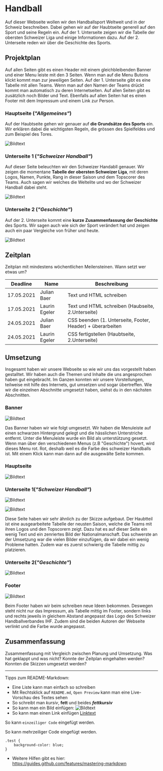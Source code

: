 # Handball 

Auf dieser Webseite wollen wir den Handballsport Weltweit und in der Schweiz beschreiben. Dabei gehen wir auf der Haubtseite generell auf den Sport und seine Regeln ein. Auf der 1. Unterseite zeigen wir die Tabelle der obersten Schweizer Liga und einige Informationen dazu. Auf der 2. Unterseite reden wir über die Geschichte des Sports.

## Projektplan

Auf allen Seiten gibt es einen Header mit einem gleichbleibenden Banner und einer Menu leiste mit den 3 Seiten. Wenn man auf die Menu Butons klickt kommt man zur jeweiligen Seiten. Auf der 1. Unterseite gibt es eine Tabelle mit allen Teams. Wenn man auf den Namen der Teams drückt kommt man automatisch zu deren Internetseiten. Auf allen Seiten gibt es zusätzlich noch Bilder und Text. Ebenfalls auf allen Seiten hat es einen Footer mit dem Impressum und einem Link zur Person.

### Hauptseite (*"Allgemeines"*)

Auf der Haubtseite gehen wir genauer auf **die Grundsätze des Sports** ein. Wir erklären dabei die wichtigsten Regeln, die grössen des Spielfeldes und zum Beispiel des Tores. 

![Bildtext](Allgemeines.jpg)

### Unterseite 1 (*"Schweizer Handball"*)

Auf dieser Seite beleuchten wir den Schweizer Handabll genauer. Wir zeigen die momentane **Tabelle der obersten Schweizer Liga**, mit deren Logos, Namen, Punkte, Rang in dieser Saison und dem Topscorer des Teams. Auch sagen wir welches die Weltelite und wo der Schweizer Handball dabei steht.

![Bildtext](Schweizer_Handball.jpg)

### Unterseite 2 (*"Geschichte"*)

Auf der 2. Unterseite kommt eine **kurze Zusammenfassung der Geschichte** des Sports. Wir sagen auch wie sich der Sport verändert hat und zeigen auch ein paar Vergleiche von früher und heute.

![Bildtext](Geschichte.jpg)

## Zeitplan

Zeitplan mit mindestens wöchentlichen Meilensteinen. Wann setzt wer etwas um?

| Deadline | Name | Beschreibung |
| --- | --- | --- |
| 17.05.2021 | Julian Baer | Text und HTML schreiben|
| 17.05.2021 | Laurin Egeler | Text und HTML schreiben (Haubseite, 2.Unterseite) |
| 24.05.2021 | Julian Baer | CSS beenden (1. Unterseite, Footer, Header) + überarbeiten |
| 24.05.2021 | Laurin Egeler | CSS fertigstellen (Haubtseite, 2.Unterseite) |

## Umsetzung

Insgesamt haben wir unsere Webseite so wie wir uns das vorgestellt haben gestalltet. Wir haben auch die Themen und Inhalte die uns angesprochen haben gut eingebracht. Im Ganzen konnten wir unsere Vorstellungen, teilweise mit hilfe des Internets, gut umsetzen und sogar übertreffen. Wie wir die einzelnen Abschnitte umgesetzt haben, siehst du in den nächsten Abschnitten.

### Banner

![Bildtext](Banner.png)

Das Banner haben wir wie folgt umgesetzt. Wir haben die Menuleiste auf einen schwarzen Hintergrund gelegt und die hässlichen Unterstriche entfernt. Unter die Menuleiste wurde ein Bild als unterstützung gesetzt. Wenn man über den verschiedenen Menus (z.B "Geschichte") hovert, wird dieses Menu rot. Rot, deshalb weil es die Farbe des schweizer Handballs ist. Mit einem Klick kann man dann auf die ausgewälte Seite kommen.

### Hauptseite

![Bildtext](Home.png)

### Unterseite 1(*"Schweizer Handball"*)

![Bildtext](SchweizerHb.png)

![Bildtext](SchweizTabelle.png)

Diese Seite haben wir sehr ähnlich zu der Skizze aufgebaut. Der Haubtteil ist eine ausgearbeitete Tabelle der neusten Saison, welche die Teams mit ihren Logos und den Topscorern zeigt. Dazu hat es auf dieser Seite ein wenig Text und ein zenriertes Bild der Nationalmanschaft. Das schwerste an der Umsetzung war die vielen Bilder einzufügen, da wir dabei ein wenig Probleme hatten. Zudem war es zuerst schwierig die Tabelle mittig zu platzieren.

### Unterseite 2(*"Geschichte"*)

![Bildtext](Geschichte.png)

### Footer

![Bildtext](Footer.png)

Beim Footer haben wir beim schreiben neue Ideen bekommen. Deswegen steht nicht nur das Impressum, als Tabelle mittig im Footer, sondern links und rechts jeweils in gleichem Abstand angepasst das Logo des Schweizer Handballverbandes IHF. Zudem sind die beiden Autoren der Webseite verlinkt und die Farbe wurde angepasst.

## Zusammenfassung

Zusammenfassung mit Vergleich zwischen Planung und Umsetzung. Was hat geklappt und was nicht? Konnte der Zeitplan eingehalten werden? Konnten die Skizzen umgesetzt werden?

---

Tipps zum README-Markdown:
- Eine Liste kann man einfach so schreiben
- Mit Rechtsklick auf `README.md`, `Open Preview` kann man eine Live-Vorschau des Textes sehen 
- So schreibt man *kursiv*, **fett** und beides ***fettkursiv***
- So kann man ein Bild einfügen: ![Bildtext](link-zum-bild.jpg)
- So kann man einen Link einfügen [Linktext](https://google.com)

So kann `einzeiliger Code` eingefügt werden.

So kann mehrzeiliger Code eingefügt werden.
```
.test {
    background-color: blue;
}
```

- Weitere Hilfen gibt es hier: https://guides.github.com/features/mastering-markdown